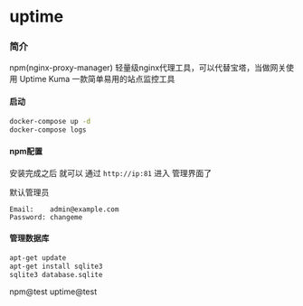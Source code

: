 # uptime

### 简介
npm(nginx-proxy-manager) 轻量级nginx代理工具，可以代替宝塔，当做网关使用
Uptime Kuma 一款简单易用的站点监控工具

#### 启动
```bash
docker-compose up -d
docker-compose logs
```

#### npm配置
安装完成之后 就可以 通过 `http://ip:81` 进入 管理界面了

默认管理员

```
Email:    admin@example.com
Password: changeme
```

#### 管理数据库
```bash
apt-get update
apt-get install sqlite3
sqlite3 database.sqlite

```
npm@test
uptime@test
